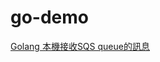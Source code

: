# go-demo
[Golang 本機接收SQS queue的訊息](https://matthung0807.blogspot.com/2022/03/go-localhost-receive-message-from-sqs-queue.html)
